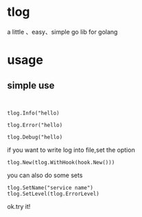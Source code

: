# tlog
a little 、easy、simple go lib for golang


# usage 
## simple use
```


tlog.Info("hello) 

tlog.Error("hello) 

tlog.Debug("hello) 

```

if you want to write log  into file,set the option 
```
tlog.New(tlog.WithHook(hook.New()))
```

you can also do some sets

```
tlog.SetName("service name")
tlog.SetLevel(tlog.ErrorLevel)
```

ok.try it!